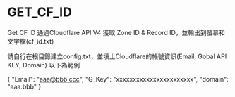 # GET_CF_ID
Get CF ID
通過Cloudflare API V4 獲取 Zone ID & Record ID，並輸出到螢幕和文字檔(cf_id.txt)


請自行在根目錄建立config.txt，並填上Cloudflare的帳號資訊(Email, Gobal API KEY, Domain)
以下為範例

{
	"Email": "aaa@bbb.ccc",
	"G_Key": "xxxxxxxxxxxxxxxxxxxxxxx",
	"domain": "aaa.bbb"
}
